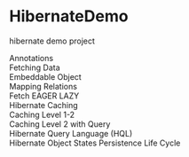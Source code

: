 # HibernateDemo
hibernate demo project

Annotations<br>
Fetching Data<br>
Embeddable Object<br>
Mapping Relations<br>
Fetch EAGER LAZY<br>
Hibernate Caching<br>
Caching Level 1-2<br>
Caching Level 2 with Query<br>
Hibernate Query Language (HQL)<br>
Hibernate Object States Persistence Life Cycle
